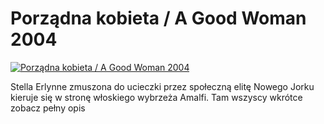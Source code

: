 Porządna kobieta / A Good Woman 2004 
=============
[![Porządna kobieta / A Good Woman 2004 ](http://vidos.pl/images/player.gif)](http://vidos.pl/porzadna-kobieta-a-good-woman-2004)

 Stella Erlynne zmuszona do ucieczki przez społeczną elitę Nowego Jorku kieruje się w stronę włoskiego wybrzeża Amalfi. Tam wszyscy wkrótce zobacz pełny opis
